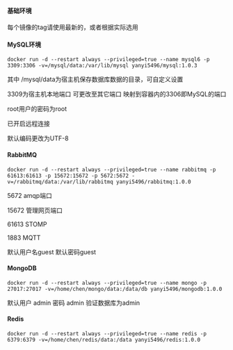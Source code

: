 #### 基础环境



每个镜像的tag请使用最新的，或者根据实际选用



#### MySQL环境

```
docker run -d --restart always --privileged=true --name mysql6 -p 3309:3306 -v=/mysql/data:/var/lib/mysql yanyi5496/mysql:1.0.3
```

其中 /mysql/data为宿主机保存数据库数据的目录，可自定义设置

3309为宿主机本地端口 可更改至其它端口 映射到容器内的3306即MySQL的端口 

root用户的密码为root

已开启远程连接

默认编码更改为UTF-8



#### RabbitMQ

```
docker run -d --restart always --privileged=true --name rabbitmq -p 61613:61613 -p 15672:15672 -p 5672:5672 -v=/rabbitmq/data:/var/lib/rabbitmq yanyi5496/rabbitmq:1.0.0
```

5672 amqp端口

15672 管理网页端口

61613 STOMP

1883 MQTT

默认用户名guest 默认密码guest



#### MongoDB

```
docker run -d --restart always --privileged=true --name mongo -p 27017:27017 -v=/home/chen/mongo/data:/data/db yanyi5496/mongodb:1.0.0
```

默认用户 admin  密码  admin 验证数据库为admin



#### Redis

```
docker run -d --restart always --privileged=true --name redis -p 6379:6379 -v=/home/chen/redis/data:/data yanyi5496/redis:1.0.0 
```



